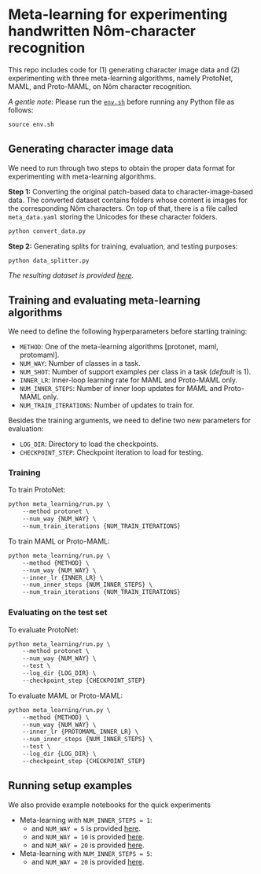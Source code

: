 # Meta-learning for experimenting handwritten Nôm-character recognition

This repo includes code for (1) generating character image data and (2) experimenting with three meta-learning algorithms, namely ProtoNet, MAML, and Proto-MAML, on Nôm character recognition.

*A gentle note:* Please run the [`env.sh`](./env.sh) before running any Python file as follows:

``` markdown
source env.sh
```

## Generating character image data

We need to run through two steps to obtain the proper data format for experimenting with meta-learning algorithms.

**Step 1:** Converting the original patch-based data to character-image-based data. The converted dataset contains folders whose content is images for the corresponding Nôm characters. On top of that, there is a file called `meta_data.yaml` storing the Unicodes for these character folders.

``` markdown
python convert_data.py
```

**Step 2:** Generating splits for training, evaluation, and testing purposes:

``` markdown
python data_splitter.py
```

*The resulting dataset is provided [here](https://www.kaggle.com/datasets/nguynthhi/nom-dataset-for-meta-learning).*

## Training and evaluating meta-learning algorithms

We need to define the following hyperparameters before starting training:

* `METHOD`: One of the meta-learning algorithms [protonet, maml, protomaml].
* `NUM_WAY`: Number of classes in a task.
* `NUM_SHOT`: Number of support examples per class in a task (*default* is 1).
* `INNER_LR`: Inner-loop learning rate for MAML and Proto-MAML only.
* `NUM_INNER_STEPS`: Number of inner loop updates for MAML and Proto-MAML only.
* `NUM_TRAIN_ITERATIONS`: Number of updates to train for.

Besides the training arguments, we need to define two new parameters for evaluation:

* `LOG_DIR`: Directory to load the checkpoints.
* `CHECKPOINT_STEP`: Checkpoint iteration to load for testing.

### Training

To train ProtoNet:

``` markdown
python meta_learning/run.py \
    --method protonet \
    --num_way {NUM_WAY} \
    --num_train_iterations {NUM_TRAIN_ITERATIONS}
```

To train MAML or Proto-MAML:

``` markdown
python meta_learning/run.py \
    --method {METHOD} \
    --num_way {NUM_WAY} \
    --inner_lr {INNER_LR} \
    --num_inner_steps {NUM_INNER_STEPS} \
    --num_train_iterations {NUM_TRAIN_ITERATIONS}
```

### Evaluating on the test set

To evaluate ProtoNet:

``` markdown
python meta_learning/run.py \
    --method protonet \
    --num_way {NUM_WAY} \
    --test \
    --log_dir {LOG_DIR} \
    --checkpoint_step {CHECKPOINT_STEP}
```

To evaluate MAML or Proto-MAML:

``` markdown
python meta_learning/run.py \
    --method {METHOD} \
    --num_way {NUM_WAY} \
    --inner_lr {PROTOMAML_INNER_LR} \
    --num_inner_steps {NUM_INNER_STEPS} \
    --test \
    --log_dir {LOG_DIR} \
    --checkpoint_step {CHECKPOINT_STEP}
```

## Running setup examples

We also provide example notebooks for the quick experiments

* Meta-learning with `NUM_INNER_STEPS = 1`:
    * and `NUM_WAY = 5` is provided [here](https://www.kaggle.com/code/nguynthhi/nom-character-recognition?scriptVersionId=138069640).
    * and `NUM_WAY = 10` is provided [here](https://www.kaggle.com/code/nguynthhi/nom-character-recognition?scriptVersionId=138069829).
    * and `NUM_WAY = 20` is provided [here](https://www.kaggle.com/code/nguynthhi/nom-character-recognition?scriptVersionId=138071875).
* Meta-learning with `NUM_INNER_STEPS = 5`:
    * and `NUM_WAY = 20` is provided [here](https://www.kaggle.com/code/nguynthhi/nom-character-recognition?scriptVersionId=138072064).
